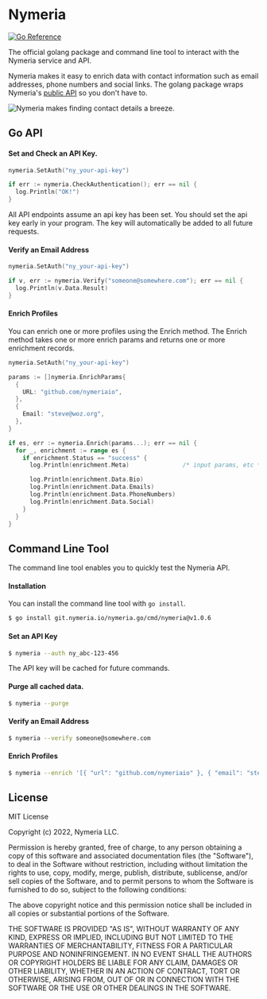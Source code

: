 # Nymeria

[![Go Reference](https://pkg.go.dev/badge/git.nymeria.io/nymeria.go.svg)](https://pkg.go.dev/git.nymeria.io/nymeria.go)

The official golang package and command line tool to interact with the Nymeria service
and API.

Nymeria makes it easy to enrich data with contact information such as email
addresses, phone numbers and social links. The golang package wraps Nymeria's [public
API](https://www.nymeria.io/developers) so you don't have to.

![Nymeria makes finding contact details a breeze.](https://www.nymeria.io/assets/images/marquee.png)

## Go API

#### Set and Check an API Key.

```go
nymeria.SetAuth("ny_your-api-key")

if err := nymeria.CheckAuthentication(); err == nil {
  log.Println("OK!")
}
```

All API endpoints assume an api key has been set. You should set the api key
early in your program. The key will automatically be added to all future
requests.

#### Verify an Email Address

```go
nymeria.SetAuth("ny_your-api-key")

if v, err := nymeria.Verify("someone@somewhere.com"); err == nil {
  log.Println(v.Data.Result)
}
```

#### Enrich Profiles

You can enrich one or more profiles using the Enrich method. The Enrich
method takes one or more enrich params and returns one or more enrichment
records.

```go
nymeria.SetAuth("ny_your-api-key")

params := []nymeria.EnrichParams{
  {
    URL: "github.com/nymeriaio",
  },
  {
    Email: "steve@woz.org",
  },
}

if es, err := nymeria.Enrich(params...); err == nil {
  for _, enrichment := range es {
    if enrichment.Status == "success" {
      log.Println(enrichment.Meta)               /* input params, etc */

      log.Println(enrichment.Data.Bio)
      log.Println(enrichment.Data.Emails)
      log.Println(enrichment.Data.PhoneNumbers)
      log.Println(enrichment.Data.Social)
    }
  }
}
```

## Command Line Tool

The command line tool enables you to quickly test the Nymeria API.

#### Installation

You can install the command line tool with `go install`.

```bash
$ go install git.nymeria.io/nymeria.go/cmd/nymeria@v1.0.6
```

#### Set an API Key

```bash
$ nymeria --auth ny_abc-123-456
```

The API key will be cached for future commands.

#### Purge all cached data.

```bash
$ nymeria --purge
```

#### Verify an Email Address

```bash
$ nymeria --verify someone@somewhere.com
```

#### Enrich Profiles

```bash
$ nymeria --enrich '[{ "url": "github.com/nymeriaio" }, { "email": "steve@woz.org" }]'
```

## License

MIT License

Copyright (c) 2022, Nymeria LLC.

Permission is hereby granted, free of charge, to any person obtaining a copy
of this software and associated documentation files (the "Software"), to deal
in the Software without restriction, including without limitation the rights
to use, copy, modify, merge, publish, distribute, sublicense, and/or sell
copies of the Software, and to permit persons to whom the Software is
furnished to do so, subject to the following conditions:

The above copyright notice and this permission notice shall be included in all
copies or substantial portions of the Software.

THE SOFTWARE IS PROVIDED "AS IS", WITHOUT WARRANTY OF ANY KIND, EXPRESS OR
IMPLIED, INCLUDING BUT NOT LIMITED TO THE WARRANTIES OF MERCHANTABILITY,
FITNESS FOR A PARTICULAR PURPOSE AND NONINFRINGEMENT. IN NO EVENT SHALL THE
AUTHORS OR COPYRIGHT HOLDERS BE LIABLE FOR ANY CLAIM, DAMAGES OR OTHER
LIABILITY, WHETHER IN AN ACTION OF CONTRACT, TORT OR OTHERWISE, ARISING FROM,
OUT OF OR IN CONNECTION WITH THE SOFTWARE OR THE USE OR OTHER DEALINGS IN THE
SOFTWARE.
